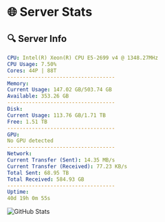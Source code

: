 # 🌐 Server Stats
## 🔍 Server Info
```yaml
CPU: Intel(R) Xeon(R) CPU E5-2699 v4 @ 1348.27MHz
CPU Usage: 7.50%
Cores: 44P | 88T
-----------------------------------
Memory:
Current Usage: 147.02 GB/503.74 GB
Available: 353.26 GB
-----------------------------------
Disk:
Current Usage: 113.76 GB/1.71 TB
Free: 1.51 TB
-----------------------------------
GPU:
No GPU detected
-----------------------------------
Network:
Current Transfer (Sent): 14.35 MB/s
Current Transfer (Received): 77.23 KB/s
Total Sent: 68.95 TB
Total Received: 584.93 GB
-----------------------------------
Uptime:
40d 19h 0m 55s
```
![GitHub Stats](https://img.shields.io/badge/Updated-2025-04-17_16:23:44-blue)